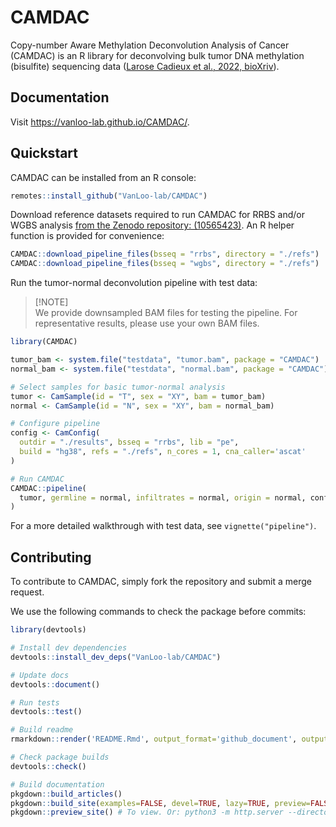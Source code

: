 
<!-- README.md is generated from README.Rmd. Please edit that file -->

# CAMDAC

Copy-number Aware Methylation Deconvolution Analysis of Cancer (CAMDAC)
is an R library for deconvolving bulk tumor DNA methylation (bisulfite)
sequencing data ([Larose Cadieux et al., 2022,
bioXriv](https://www.biorxiv.org/content/10.1101/2020.11.03.366252v2)).

<!-- badges: start -->

<!-- badges: end -->

## Documentation

Visit <https://vanloo-lab.github.io/CAMDAC/>.

## Quickstart

CAMDAC can be installed from an R console:

``` r
remotes::install_github("VanLoo-lab/CAMDAC")
```

Download reference datasets required to run CAMDAC for RRBS and/or WGBS
analysis [from the Zenodo repository:
(10565423)](https://zenodo.org/records/10565423). An R helper function
is provided for convenience:

``` r
CAMDAC::download_pipeline_files(bsseq = "rrbs", directory = "./refs")
CAMDAC::download_pipeline_files(bsseq = "wgbs", directory = "./refs")
```

Run the tumor-normal deconvolution pipeline with test data:

> \[\!NOTE\]  
> We provide downsampled BAM files for testing the pipeline. For
> representative results, please use your own BAM files.

``` r
library(CAMDAC)

tumor_bam <- system.file("testdata", "tumor.bam", package = "CAMDAC")
normal_bam <- system.file("testdata", "normal.bam", package = "CAMDAC")

# Select samples for basic tumor-normal analysis
tumor <- CamSample(id = "T", sex = "XY", bam = tumor_bam)
normal <- CamSample(id = "N", sex = "XY", bam = normal_bam)

# Configure pipeline
config <- CamConfig(
  outdir = "./results", bsseq = "rrbs", lib = "pe",
  build = "hg38", refs = "./refs", n_cores = 1, cna_caller='ascat'
)

# Run CAMDAC
CAMDAC::pipeline(
  tumor, germline = normal, infiltrates = normal, origin = normal, config
)
```

For a more detailed walkthrough with test data, see
`vignette("pipeline")`.

## Contributing

To contribute to CAMDAC, simply fork the repository and submit a merge
request.

We use the following commands to check the package before commits:

``` r
library(devtools)

# Install dev dependencies
devtools::install_dev_deps("VanLoo-lab/CAMDAC")

# Update docs
devtools::document()

# Run tests
devtools::test()

# Build readme
rmarkdown::render('README.Rmd', output_format='github_document', output_file='README.md')

# Check package builds
devtools::check()

# Build documentation
pkgdown::build_articles()
pkgdown::build_site(examples=FALSE, devel=TRUE, lazy=TRUE, preview=FALSE)
pkgdown::preview_site() # To view. Or: python3 -m http.server --directory docs 8000
```
